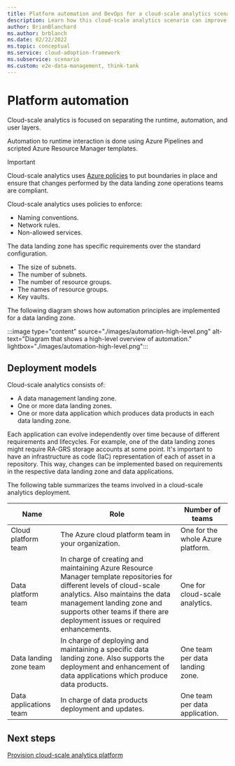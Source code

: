 ```yaml
---
title: Platform automation and DevOps for a cloud-scale analytics scenario
description: Learn how this cloud-scale analytics scenario can improve platform automation and DevOps of cloud-scale analytics.
author: BrianBlanchard
ms.author: brblanch
ms.date: 02/22/2022
ms.topic: conceptual
ms.service: cloud-adoption-framework
ms.subservice: scenario
ms.custom: e2e-data-management, think-tank
---
```


# Platform automation

Cloud-scale analytics is focused on separating the runtime, automation, and user layers.

Automation to runtime interaction is done using Azure Pipelines and scripted Azure Resource Manager templates.

> [!IMPORTANT]
> Cloud-scale analytics uses [Azure policies](/azure/governance/policy/overview) to put boundaries in place and ensure that changes performed by the data landing zone operations teams are compliant.

Cloud-scale analytics uses policies to enforce:

- Naming conventions.
- Network rules.
- Non-allowed services.

The data landing zone has specific requirements over the standard configuration.

- The size of subnets.
- The number of subnets.
- The number of resource groups.
- The names of resource groups.
- Key vaults.

The following diagram shows how automation principles are implemented for a data landing zone.

:::image type="content" source="./images/automation-high-level.png" alt-text="Diagram that shows a high-level overview of automation." lightbox="./images/automation-high-level.png":::

## Deployment models

Cloud-scale analytics consists of:

- A data management landing zone.
- One or more data landing zones.
- One or more data application which produces data products in each data landing zone.

Each application can evolve independently over time because of different requirements and lifecycles. For example, one of the data landing zones might require RA-GRS storage accounts at some point. It's important to have an infrastructure as code (IaC) representation of each of asset in a repository. This way, changes can be implemented based on requirements in the respective data landing zone and data applications.

The following table summarizes the teams involved in a cloud-scale analytics deployment.

| Name | Role | Number of teams |
|-|-|-|
| Cloud platform team | The Azure cloud platform team in your organization. | One for the whole Azure platform. |
| Data platform team | In charge of creating and maintaining Azure Resource Manager template repositories for different levels of cloud-scale analytics. Also maintains the data management landing zone and supports other teams if there are deployment issues or required enhancements. | One for cloud-scale analytics. |
| Data landing zone team | In charge of deploying and maintaining a specific data landing zone. Also supports the deployment and enhancement of data applications which produce data products. | One team per data landing zone. |
| Data applications team |In charge of data products deployment and updates. | One team per data application. |

## Next steps

[Provision cloud-scale analytics platform](./manage-provision-platform.md)
